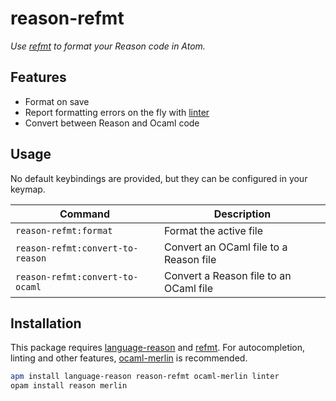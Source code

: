 # reason-refmt

_Use [refmt] to format your Reason code in Atom._

[refmt]: https://facebook.github.io/reason/tools.html#refmt


## Features

* Format on save
* Report formatting errors on the fly with [linter]
* Convert between Reason and Ocaml code

[linter]: https://atom.io/packages/linter


## Usage

No default keybindings are provided, but they can be configured in your keymap.

| Command                          | Description                            |
| -------------------------------- | -------------------------------------- |
| `reason-refmt:format`            | Format the active file                 |
| `reason-refmt:convert-to-reason` | Convert an OCaml file to a Reason file |
| `reason-refmt:convert-to-ocaml`  | Convert a Reason file to an OCaml file |


## Installation

This package requires [language-reason] and [refmt]. For autocompletion, linting and other features, [ocaml-merlin] is recommended.

```sh
apm install language-reason reason-refmt ocaml-merlin linter
opam install reason merlin
```

[language-reason]: https://atom.io/packages/language-reason
[refmt]: https://facebook.github.io/reason/tools.html#refmt
[ocaml-merlin]: https://atom.io/packages/ocaml-merlin
